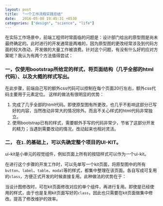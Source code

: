 ```yaml
---
layout: post
title:  "一个工作流程实践总结"
date:   2016-05-08 19:45:31 +0530
categories: ["design", "science", "life"]
---
```

在实际工作场景中，前端工程师时常面临的问题是：设计部门给出的原型图是尚未最终确定的。此时进行的开发通常是两难的，因为原型图的更改经常涉及到代码方面的较大改动，开发做的大量工作被浪费。针对这个问题，有没有什么好的应对方案呢？我认为有两个方法值得尝试：

### 一，仅使用bootstrap所给定的样式，将页面结构（几乎全部的html代码）、以及大概的样式写出。
在此步骤，前端自己写的额外css代码可以控制在每个页面20行左右，额外css代码主要用于元素定位。
这样的做法有很明显的优势：

1. 完成了几乎全部的html代码。即使原型图有所更改，也几乎不影响这部分已写好的内容，当然改动非常大的情况除外。而且不关心样式的html代码非常独立。
2. 使用bootstrap已有的样式，需要额外手写的代码非常少，节省了这部分开发的精力；当遇到需要改动的情况，改动起来也相对灵活。

### 二， 在`1.`的基础上，可以先确定整个项目的UI-KIT。
ui-kit是小单元的视觉组件，例如页面上所有的按钮样式可以作为一个ui-kit。

在进行这个步骤的开发工作时，可以先单写一个kit页面，将原型图中的所有`button`、`label`、`table`、`modal`等的样式，都集中整理在该页面。各自写成可复用的`class`，方便正式开发的时候直接复用。此种做法的优势在于：

当设计图修改时，可在kit页面修改对应的单个组件，再进行复用。即使是已经使用的样式，由于也是复用kit页面写好的`class`，因此也只需要在kit页面做集中修改。提高了修改维护的效率。

